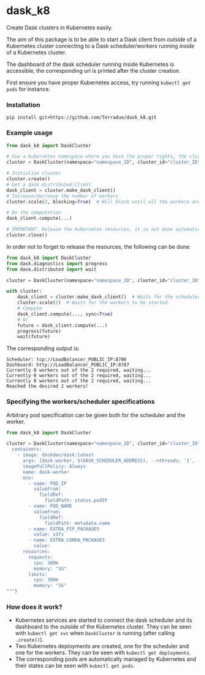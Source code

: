 # dask_k8

Create Dask clusters in Kubernetes easily.

The aim of this package is to be able to start a Dask client from _outside_ of a Kubernetes cluster 
connecting to a Dask scheduler/workers running _inside_ of a Kubernetes cluster.

The dashboard of the dask scheduler running inside Kubernetes is accessible, the corresponding url is printed after the cluster creation.

First ensure you have proper Kubernetes access, try running `kubectl get pods` for instance.

### Installation

```
pip install git+https://github.com/Terradue/dask_k8.git
```

### Example usage

```python
from dask_k8 import DaskCluster

# Use a kubernetes namespace where you have the proper rights, the cluster_id is to distinguish between possible different clusters
cluster = DaskCluster(namespace="namespace_ID", cluster_id="cluster_ID")

# Initialize cluster
cluster.create()
# Get a dask.distributed.Client
dask_client = cluster.make_dask_client()
# Increase/decrease the number of workers
cluster.scale(2, blocking=True)  # Will block until all the workers are effectively connected to the scheduler

# Do the computation
dask_client.compute(...)

# IMPORTANT: Release the kubernetes resources, it is not done automatically
cluster.close()
```

In order not to forget to release the resources, the following can be done:
```python
from dask_k8 import DaskCluster
from dask.diagnostics import progress
from dask.distributed import wait

cluster = DaskCluster(namespace="namespace_ID", cluster_id="cluster_ID")

with cluster:
    dask_client = cluster.make_dask_client()  # Waits for the scheduler to be started
    cluster.scale(2)  # Waits for the workers to be started
    # Compute
    dask_client.compute(..., sync=True)
    # Or
    future = dask_client.compute(...)
    progress(future)
    wait(future)
```

The corresponding output is:
```
Scheduler: tcp://LoadBalancer_PUBLIC_IP:8786
Dashboard: http://LoadBalancer_PUBLIC_IP:8787
Currently 0 workers out of the 2 required, waiting...
Currently 0 workers out of the 2 required, waiting...
Currently 0 workers out of the 2 required, waiting...
Reached the desired 2 workers!
```

### Specifying the workers/scheduler specifications

Arbitrary pod specification can be given both for the scheduler and the worker.
```python
from dask_k8 import DaskCluster

cluster = DaskCluster(namespace="namespace_ID", cluster_id="cluster_ID", worker_pod_spec="""
  containers:
    - image: daskdev/dask:latest
      args: [dask-worker, $(DASK_SCHEDULER_ADDRESS), --nthreads, '1', --no-bokeh, --memory-limit, 1GB, --death-timeout, '60']
      imagePullPolicy: Always
      name: dask-worker
      env:
        - name: POD_IP
          valueFrom:
            fieldRef:
              fieldPath: status.podIP
        - name: POD_NAME
          valueFrom:
            fieldRef:
              fieldPath: metadata.name
        - name: EXTRA_PIP_PACKAGES
          value: s3fs
        - name: EXTRA_CONDA_PACKAGES
          value: 
      resources:
        requests:
          cpu: 300m
          memory: "1G"
        limits:
          cpu: 300m
          memory: "1G"
""")
```

### How does it work?

- Kubernetes services are started to connect the dask scheduler and its dashboard to the outside of the Kubernetes cluster. They can be seen 
with `kubectl get svc` when `DaskCluster` is running (after calling `.create()`). 
- Two Kubernetes deployments are created, one for the scheduler and one for the workers. They can be seen with `kubectl get deployments`.
- The corresponding pods are automatically managed by Kubernetes and their states can be seen with `kubectl get pods`.
